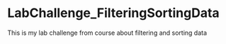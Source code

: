 # LabChallenge_FilteringSortingData
This is my lab challenge from course about filtering and sorting data
